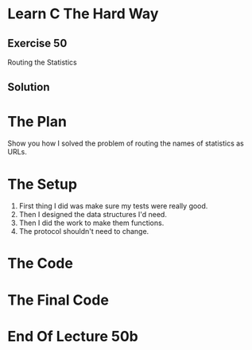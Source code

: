 Learn C The Hard Way
=======

Exercise 50
----

Routing the Statistics

Solution
----



The Plan
====

Show you how I solved the problem of routing the names of statistics as URLs.



The Setup
====

1. First thing I did was make sure my tests were really good.
2. Then I designed the data structures I'd need.
3. Then I did the work to make them functions.
4. The protocol shouldn't need to change.



The Code
====



The Final Code
====



End Of Lecture 50b
=====


